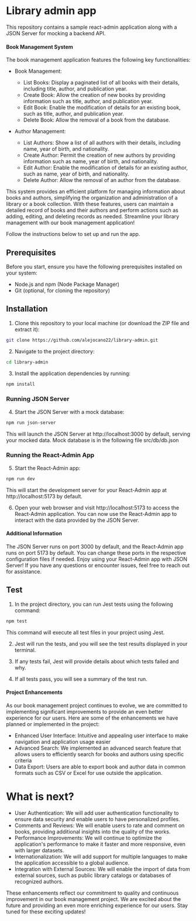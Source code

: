 # Library admin app
This repository contains a sample react-admin application along with a JSON Server for mocking a backend API. 

#### Book Management System
The book management application features the following key functionalities:

- Book Management:
    - List Books: Display a paginated list of all books with their details, including title, author, and publication year.
    - Create Book: Allow the creation of new books by providing information such as title, author, and publication year.
    - Edit Book: Enable the modification of details for an existing book, such as title, author, and publication year.
    - Delete Book: Allow the removal of a book from the database.

- Author Management:
    - List Authors: Show a list of all authors with their details, including name, year of birth, and nationality.
    - Create Author: Permit the creation of new authors by providing information such as name, year of birth, and nationality.
    - Edit Author: Enable the modification of details for an existing author, such as name, year of birth, and nationality.
    - Delete Author: Allow the removal of an author from the database.

This system provides an efficient platform for managing information about books and authors, simplifying the organization and administration of a library or a book collection. With these features, users can maintain a detailed record of books and their authors and perform actions such as adding, editing, and deleting records as needed. Streamline your library management with our book management application!

Follow the instructions below to set up and run the app.

## Prerequisites
Before you start, ensure you have the following prerequisites installed on your system:
- Node.js and npm (Node Package Manager)
- Git (optional, for cloning the repository)

## Installation
1. Clone this repository to your local machine (or download the ZIP file and extract it):
```bash
git clone https://github.com/alejocano22/library-admin.git
```

2. Navigate to the project directory:
```bash
cd library-admin
```

3. Install the application dependencies by running:
```bash
npm install
```

### Running JSON Server
4. Start the JSON Server with a mock database:
```bash
npm run json-server
```
This will launch the JSON Server at http://localhost:3000 by default, serving your mocked data.
Mock database is in the following file src/db/db.json

### Running the React-Admin App
5. Start the React-Admin app:
```bash
npm run dev
```
This will start the development server for your React-Admin app at http://localhost:5173 by default.

6. Open your web browser and visit http://localhost:5173 to access the React-Admin application.
You can now use the React-Admin app to interact with the data provided by the JSON Server.

#### Additional Information
The JSON Server runs on port 3000 by default, and the React-Admin app runs on port 5173 by default. You can change these ports in the respective configuration files if needed.
Enjoy using your React-Admin app with JSON Server! If you have any questions or encounter issues, feel free to reach out for assistance.

## Test
1. In the project directory, you can run Jest tests using the following command:
```bash
npm test
```
This command will execute all test files in your project using Jest.

2. Jest will run the tests, and you will see the test results displayed in your terminal.

3. If any tests fail, Jest will provide details about which tests failed and why.

4. If all tests pass, you will see a summary of the test run.

#### Project Enhancements

As our book management project continues to evolve, we are committed to implementing significant improvements to provide an even better experience for our users. Here are some of the enhancements we have planned or implemented in the project:
- Enhanced User Interface: Intuitive and appealing user interface to make navigation and application usage easier
- Advanced Search: We implemented an advanced search feature that allows users to efficiently search for books and authors using specific criteria
- Data Export: Users are able to export book and author data in common formats such as CSV or Excel for use outside the application.


# What is next? 
- User Authentication: We will add user authentication functionality to ensure data security and enable users to have personalized profiles.
- Comments and Reviews: We will enable users to rate and comment on books, providing additional insights into the quality of the works.
- Performance Improvements: We will continue to optimize the application's performance to make it faster and more responsive, even with larger datasets.
- Internationalization: We will add support for multiple languages to make the application accessible to a global audience.
- Integration with External Sources: We will enable the import of data from external sources, such as public library catalogs or databases of recognized authors.

These enhancements reflect our commitment to quality and continuous improvement in our book management project. We are excited about the future and providing an even more enriching experience for our users. Stay tuned for these exciting updates!
